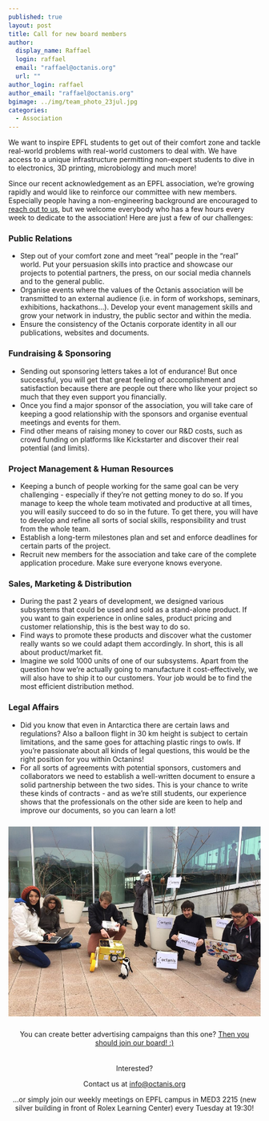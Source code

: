 ```yaml
---
published: true
layout: post
title: Call for new board members
author:
  display_name: Raffael
  login: raffael
  email: "raffael@octanis.org"
  url: ""
author_login: raffael
author_email: "raffael@octanis.org"
bgimage: ../img/team_photo_23jul.jpg
categories:
  - Association
---
```



We want to inspire EPFL students to get out of their comfort zone and tackle real-world problems with real-world customers to deal with. We have access to a unique infrastructure permitting non-expert students to dive in to electronics, 3D printing, microbiology and much more!

Since our recent acknowledgement as an EPFL association, we’re growing rapidly and would like to reinforce our committee with new members. Especially people having a non-engineering background are encouraged to <a href="mailto:info@octanis.org?subject=Join%20as%20Board%20member">reach out to us</a>, but we welcome everybody who has a few hours every week to dedicate to the association! Here are just a few of our challenges:

<h3>Public Relations</h3>
<ul>
<li>Step out of your comfort zone and meet “real” people in the “real” world. Put your persuasion skills into practice and showcase our projects to potential partners, the press, on our social media channels and to the general public.</li>
<li>Organise events where the values of the Octanis association will be transmitted to an external audience (i.e. in form of workshops, seminars, exhibitions, hackathons…). Develop your event management skills and grow your network in industry, the public sector and within the media.</li>
<li>Ensure the consistency of the Octanis corporate identity in all our publications, websites and documents. </li>
</ul>

<h3>Fundraising & Sponsoring</h3>
<ul>
<li>Sending out sponsoring letters takes a lot of endurance! But once successful, you will get that great feeling of accomplishment and satisfaction because there are people out there who like your project so much that they even support you financially.</li>
<li>Once you find a major sponsor of the association, you will take care of keeping a good relationship with the sponsors and organise eventual meetings and events for them. </li>
<li>Find other means of raising money to cover our R&D costs, such as crowd funding on platforms like Kickstarter and discover their real potential (and limits).</li>
</ul>

<h3>Project Management & Human Resources</h3>
<ul>
<li>Keeping a bunch of people working for the same goal can be very challenging - especially if they’re not getting money to do so. If you manage to keep the whole team motivated and productive at all times, you will easily succeed to do so in the future. To get there, you will have to develop and refine all sorts of social skills, responsibility and trust from the whole team.</li>
<li>Establish a long-term milestones plan and set and enforce deadlines for certain parts of the project. </li>
<li>Recruit new members for the association and take care of the complete application procedure. Make sure everyone knows everyone.</li>
</ul>

<h3>Sales, Marketing & Distribution</h3>
<ul>
<li>During the past 2 years of development, we designed various subsystems that could be used and sold as a stand-alone product. If you want to gain experience in online sales, product pricing and customer relationship, this is the best way to do so. </li>
<li>Find ways to promote these products and discover what the customer really wants so we could adapt them accordingly. In short, this is all about product/market fit. </li>
<li>Imagine we sold 1000 units of one of our subsystems. Apart from the question how we’re actually going to manufacture it cost-effectively, we will also have to ship it to our customers. Your job would be to find the most efficient distribution method. </li>
</ul>

<h3>Legal Affairs</h3>
<ul>
<li>Did you know that even in Antarctica there are certain laws and regulations? Also a balloon flight in 30 km height is subject to certain limitations, and the same goes for attaching plastic rings to owls. If you’re passionate about all kinds of legal questions, this would be the right position for you within Octanins!</li>
<li>For all sorts of agreements with potential sponsors, customers and collaborators we need to establish a well-written document to ensure a solid partnership between the two sides. This is your chance to write these kinds of contracts - and as we’re still students, our experience shows that the professionals on the other side are keen to help and improve our documents, so you can learn a lot!</li>
</ul>


<center><img src="/img/new_committee_members.jpg" style="max-width:100%;margin:10px 0px 10px 0px" />
<p>You can create better advertising campaigns than this one? <a href="mailto:info@octanis.org?subject=Join%20as%20Board%20member">Then you should join our board! :)</a>
<br><br><br>
Interested?

Contact us at info@octanis.org

…or simply join our weekly meetings on EPFL campus in MED3 2215 
(new silver building in front of Rolex Learning Center) every Tuesday at 19:30!
</p>
</center>

